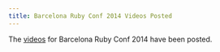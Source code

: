 ```yaml
---
title: Barcelona Ruby Conf 2014 Videos Posted
---
```


The [videos][v] for Barcelona Ruby Conf 2014 have been posted.

[v]: https://www.youtube.com/playlist?list=PLe9psSNJBf77DASjRJbHCjGvka_zuJcjz
